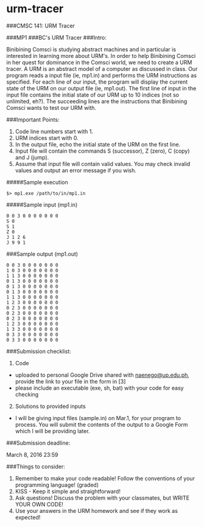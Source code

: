# urm-tracer
###CMSC 141: URM Tracer


###MP1
###BC's URM Tracer
###Intro:

Binibining Comsci is studying abstract machines and in particular is interested in learning more about URM's. In order to help Binibining Comsci in her quest for dominance in the Comsci world, we need to create a URM tracer. A URM is an abstract model of a computer as discussed in class.
Our program reads a input file (ie, mp1.in) and performs the URM instructions as specified. For each line of our input, the program will display the current state of the URM on our output file (ie, mp1.out). The first line of input in the input file contains the initial state of our URM up to 10 indices (not so unlimited, eh?). The succeeding lines are the instructions that Binibining Comsci wants to test our URM with.

###Important Points:

1. Code line numbers start with 1.
2. URM indices start with 0.
3. In the output file, echo the initial state of the URM on the first line.
4. Input file will contain the commands S (successor), Z (zero), C (copy) and J (jump).
5. Assume that input file will contain valid values. You may check invalid values and output an error message if you wish.

#####Sample execution
```
$> mp1.exe /path/to/in/mp1.in
```

#####Sample input (mp1.in)
```
0 0 3 0 0 0 0 0 0 0
S 0
S 1
Z 0
J 1 2 6
J 9 9 1
```

###Sample output (mp1.out)
```
0 0 3 0 0 0 0 0 0 0
1 0 3 0 0 0 0 0 0 0
1 1 3 0 0 0 0 0 0 0
0 1 3 0 0 0 0 0 0 0
0 1 3 0 0 0 0 0 0 0
0 1 3 0 0 0 0 0 0 0
1 1 3 0 0 0 0 0 0 0
1 2 3 0 0 0 0 0 0 0
0 2 3 0 0 0 0 0 0 0
0 2 3 0 0 0 0 0 0 0
0 2 3 0 0 0 0 0 0 0
1 2 3 0 0 0 0 0 0 0
1 3 3 0 0 0 0 0 0 0
0 3 3 0 0 0 0 0 0 0
0 3 3 0 0 0 0 0 0 0
```

###Submission checklist:

1. Code
- uploaded to personal Google Drive shared with naenego@up.edu.ph, provide the link to your file in the form in [3]
- please include an executable (exe, sh, bat) with your code for easy checking
2. Solutions to provided inputs
- I will be giving input files (sample.in) on Mar.1, for your program to process. You will submit the contents of the output to a Google Form which I will be providing later.

###Submission deadline:

March 8, 2016 23:59

###Things to consider:

1. Remember to make your code readable! Follow the conventions of your programming language! (graded)
2. KISS - Keep it simple and straightforward!
3. Ask questions! Discuss the problem with your classmates, but WRITE YOUR OWN CODE!
4. Use your answers in the URM homework and see if they work as expected!

